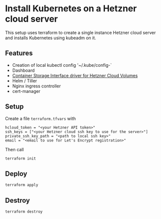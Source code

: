 # Install Kubernetes on a Hetzner cloud server

This setup uses terraform to create a single instance Hetzner cloud server and
installs Kubernetes using kubeadm on it.

## Features

* Creation of local kubectl config '~/.kube/config-<master ip>`
* Dashboard
* [Container Storage Interface driver for Hetzner Cloud Volumes](https://github.com/hetznercloud/csi-driver)
* Helm / Tiller
* Nginx ingress controller
* cert-manager

## Setup

Create a file `terraform.tfvars` with

```text
hcloud_token = "<your Hetzner API token>"
ssh_keys = ["<your Hetzner cloud ssh key to use for the server>"]
private_ssh_key_path = "<path to local ssh key>"
email = "<email to use for Let's Encrypt registration>"
```

Then call 

```bash
terraform init
```

## Deploy

```bash
terraform apply
```

## Destroy

```bash
terraform destroy
```

